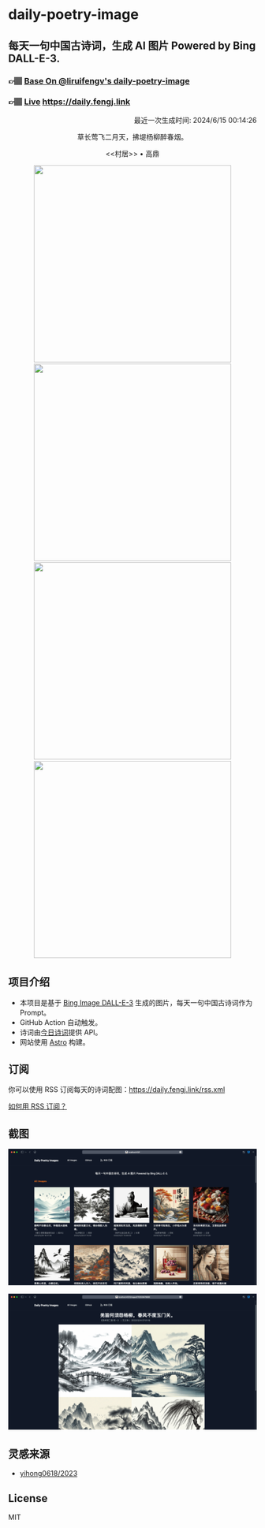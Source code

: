 
# daily-poetry-image

## 每天一句中国古诗词，生成 AI 图片 Powered by Bing DALL-E-3.

### 👉🏽 [Base On @liruifengv's daily-poetry-image](https://github.com/liruifengv/daily-poetry-image)

### 👉🏽 [Live](https://daily.fengj.link) https://daily.fengj.link

<p align="right">
  最近一次生成时间: 2024/6/15 00:14:26
</p>
<p align="center">
草长莺飞二月天，拂堤杨柳醉春烟。
</p>
<p align="center">
<<村居>> • 高鼎
</p>
<p align="center">
<img src="https://tse3.mm.bing.net/th/id/OIG1.HJ9aHt05jWHbyuZk_7pA" height="400" width="400" />
<img src="https://tse4.mm.bing.net/th/id/OIG1.saYp79I_XHA5nDl_JOq1" height="400" width="400" />
<img src="https://tse2.mm.bing.net/th/id/OIG1.W41lr2pkP47HDPhhtss1" height="400" width="400" />
<img src="https://tse1.mm.bing.net/th/id/OIG1.DYZJR63U1XCXqXOezwu2" height="400" width="400" />
</p>

## 项目介绍

-   本项目是基于 [Bing Image DALL-E-3](https://www.bing.com/images/create) 生成的图片，每天一句中国古诗词作为 Prompt。
-   GitHub Action 自动触发。
-   诗词由[今日诗词](https://www.jinrishici.com/)提供 API。
-   网站使用 [Astro](https://astro.build) 构建。

## 订阅

你可以使用 RSS 订阅每天的诗词配图：https://daily.fengj.link/rss.xml

[如何用 RSS 订阅？](https://zhuanlan.zhihu.com/p/55026716)

## 截图

![图片列表](./screenshots/Snipaste_2023-12-28_21-00-26.png)

![图片详情](./screenshots/Snipaste_2023-12-28_21-00-53.png)

## 灵感来源

-   [yihong0618/2023](https://github.com/yihong0618/2023)

## License

MIT
